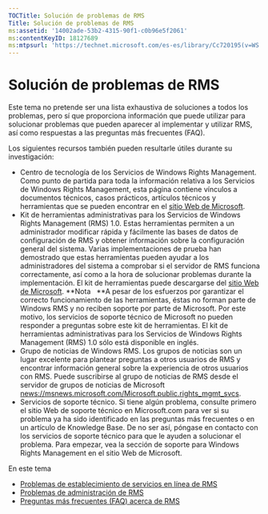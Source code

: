 ```yaml
---
TOCTitle: Solución de problemas de RMS
Title: Solución de problemas de RMS
ms:assetid: '14002ade-53b2-4315-90f1-c0b96e5f2061'
ms:contentKeyID: 18127689
ms:mtpsurl: 'https://technet.microsoft.com/es-es/library/Cc720195(v=WS.10)'
---
```


Solución de problemas de RMS
============================

Este tema no pretende ser una lista exhaustiva de soluciones a todos los problemas, pero sí que proporciona información que puede utilizar para solucionar problemas que pueden aparecer al implementar y utilizar RMS, así como respuestas a las preguntas más frecuentes (FAQ).

Los siguientes recursos también pueden resultarle útiles durante su investigación:

-   Centro de tecnología de los Servicios de Windows Rights Management. Como punto de partida para toda la información relativa a los Servicios de Windows Rights Management, esta página contiene vínculos a documentos técnicos, casos prácticos, artículos técnicos y herramientas que se pueden encontrar en el [sitio Web de Microsoft](http://go.microsoft.com/fwlink/?linkid=26724).
-   Kit de herramientas administrativas para los Servicios de Windows Rights Management (RMS) 1.0. Estas herramientas permiten a un administrador modificar rápida y fácilmente las bases de datos de configuración de RMS y obtener información sobre la configuración general del sistema. Varias implementaciones de prueba han demostrado que estas herramientas pueden ayudar a los administradores del sistema a comprobar si el servidor de RMS funciona correctamente, así como a la hora de solucionar problemas durante la implementación. El kit de herramientas puede descargarse del [sitio Web de Microsoft](http://go.microsoft.com/fwlink/?linkid=33841).
    **Nota   **A pesar de los esfuerzos por garantizar el correcto funcionamiento de las herramientas, éstas no forman parte de Windows RMS y no reciben soporte por parte de Microsoft. Por este motivo, los servicios de soporte técnico de Microsoft no pueden responder a preguntas sobre este kit de herramientas. El kit de herramientas administrativas para los Servicios de Windows Rights Management (RMS) 1.0 sólo está disponible en inglés.
-   Grupo de noticias de Windows RMS. Los grupos de noticias son un lugar excelente para plantear preguntas a otros usuarios de RMS y encontrar información general sobre la experiencia de otros usuarios con RMS. Puede suscribirse al grupo de noticias de RMS desde el servidor de grupos de noticias de Microsoft [news://msnews.microsoft.com/Microsoft.public.rights\_mgmt\_svcs]().
-   Servicios de soporte técnico. Si tiene algún problema, consulte primero el sitio Web de soporte técnico en Microsoft.com para ver si su problema ya ha sido identificado en las preguntas más frecuentes o en un artículo de Knowledge Base. De no ser así, póngase en contacto con los servicios de soporte técnico para que le ayuden a solucionar el problema. Para empezar, vea la sección de soporte para Windows Rights Management[](http://go.microsoft.com/fwlink/?linkid=33883) en el sitio Web de Microsoft.

En este tema

-   [Problemas de establecimiento de servicios en línea de RMS](https://technet.microsoft.com/b0e6ef48-ab38-4426-be5b-811cf64c45c0)
-   [Problemas de administración de RMS](https://technet.microsoft.com/97013c08-d3fa-4ea0-8914-995b6c97f900)
-   [Preguntas más frecuentes (FAQ) acerca de RMS](https://technet.microsoft.com/0f14390c-8de5-4829-95af-87f48d13869c)
